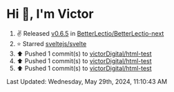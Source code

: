 <h1>Hi 👋, I'm Victor </h1>

<!--RECENT_ACTIVITY:start-->
1. ✌️ Released [v0.6.5](https://github.com/BetterLectio/BetterLectio-next/releases/tag/v0.6.5) in [BetterLectio/BetterLectio-next](https://github.com/BetterLectio/BetterLectio-next)<br>
2. ⭐ Starred [sveltejs/svelte](https://github.com/sveltejs/svelte)<br>
3. ⬆️ Pushed 1 commit(s) to [victorDigital/html-test](https://github.com/victorDigital/html-test)<br>
4. ⬆️ Pushed 1 commit(s) to [victorDigital/html-test](https://github.com/victorDigital/html-test)<br>
5. ⬆️ Pushed 1 commit(s) to [victorDigital/html-test](https://github.com/victorDigital/html-test)<br>
<!--RECENT_ACTIVITY:end-->

<!--RECENT_ACTIVITY:last_update-->
Last Updated: Wednesday, May 29th, 2024, 11:10:43 AM
<!--RECENT_ACTIVITY:last_update_end-->
